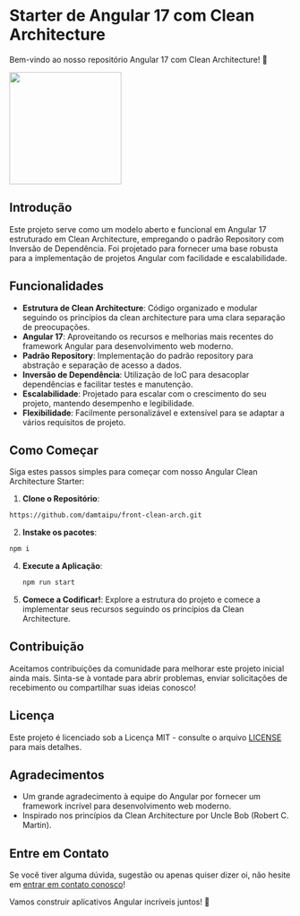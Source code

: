 # Starter de Angular 17 com Clean Architecture

Bem-vindo ao nosso repositório Angular 17 com Clean Architecture! 🎉

<img src="https://miro.medium.com/v2/resize:fit:640/format:webp/1*uUKym6BwzQbXCL7St2lPWQ.png" width="200">

## Introdução

Este projeto serve como um modelo aberto e funcional em Angular 17 estruturado em Clean Architecture, empregando o padrão Repository com Inversão de Dependência. Foi projetado para fornecer uma base robusta para a implementação de projetos Angular com facilidade e escalabilidade.

## Funcionalidades

- **Estrutura de Clean Architecture**: Código organizado e modular seguindo os princípios da clean architecture para uma clara separação de preocupações.
- **Angular 17**: Aproveitando os recursos e melhorias mais recentes do framework Angular para desenvolvimento web moderno.
- **Padrão Repository**: Implementação do padrão repository para abstração e separação de acesso a dados.
- **Inversão de Dependência**: Utilização de IoC para desacoplar dependências e facilitar testes e manutenção.
- **Escalabilidade**: Projetado para escalar com o crescimento do seu projeto, mantendo desempenho e legibilidade.
- **Flexibilidade**: Facilmente personalizável e extensível para se adaptar a vários requisitos de projeto.

## Como Começar

Siga estes passos simples para começar com nosso Angular Clean Architecture Starter:

1. **Clone o Repositório**:
```bash
https://github.com/damtaipu/front-clean-arch.git
```

2. **Instake os pacotes**:
```bash
npm i
```

4. **Execute a Aplicação**:
   ```bash
   npm run start
   ```

6. **Comece a Codificar!**:
   Explore a estrutura do projeto e comece a implementar seus recursos seguindo os princípios da Clean Architecture.

## Contribuição

Aceitamos contribuições da comunidade para melhorar este projeto inicial ainda mais. Sinta-se à vontade para abrir problemas, enviar solicitações de recebimento ou compartilhar suas ideias conosco!

## Licença

Este projeto é licenciado sob a Licença MIT - consulte o arquivo [LICENSE](LICENSE) para mais detalhes.

## Agradecimentos

- Um grande agradecimento à equipe do Angular por fornecer um framework incrível para desenvolvimento web moderno.
- Inspirado nos princípios da Clean Architecture por Uncle Bob (Robert C. Martin).

## Entre em Contato

Se você tiver alguma dúvida, sugestão ou apenas quiser dizer oi, não hesite em [entrar em contato conosco](mailto:damiaotaipiu@gmail.com)!

Vamos construir aplicativos Angular incríveis juntos! 🚀
